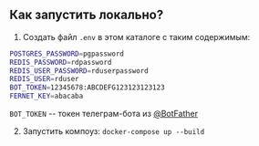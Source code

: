 ## Как запустить локально?

1. Создать файл `.env` в этом каталоге с таким содержимым:
```bash
POSTGRES_PASSWORD=pgpassword
REDIS_PASSWORD=rdpassword
REDIS_USER_PASSWORD=rduserpassword
REDIS_USER=rduser
BOT_TOKEN=12345678:ABCDEFG123123123123
FERNET_KEY=abacaba
```
`BOT_TOKEN` -- токен телеграм-бота из [@BotFather](https://t.me/BotFather)

2. Запустить компоуз: `docker-compose up --build`
